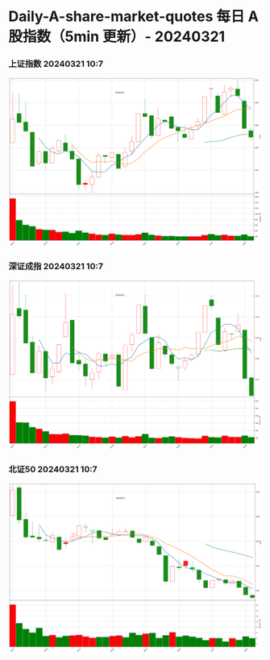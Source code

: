 
# Daily-A-share-market-quotes 每日 A 股指数（5min 更新）- 20240321

### 上证指数 20240321 10:7
![](./fig/2024/3/20240321-sh000001.png)

### 深证成指 20240321 10:7
![](./fig/2024/3/20240321-sz399001.png)

### 北证50 20240321 10:7
![](./fig/2024/3/20240321-bj899050.png)
